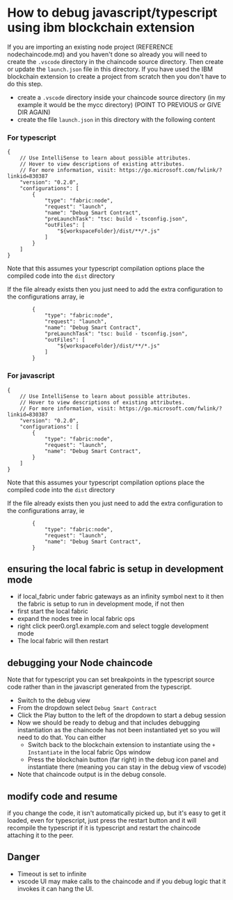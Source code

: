 # How to debug javascript/typescript using ibm blockchain extension

If you are importing an existing node project (REFERENCE nodechaincode.md) and you haven't done so already you will need to create the `.vscode` directory in the chaincode source directory. Then create or update the `launch.json` file in this directory. If you have used the IBM blockchain extension to create a project from scratch then you don't have to do this step.

- create a `.vscode` directory inside your chaincode source directory (in my example it would be the mycc directory) (POINT TO PREVIOUS or GIVE DIR AGAIN)
- create the file `launch.json` in this directory with the following content

### For typescript
```
{
    // Use IntelliSense to learn about possible attributes.
    // Hover to view descriptions of existing attributes.
    // For more information, visit: https://go.microsoft.com/fwlink/?linkid=830387
    "version": "0.2.0",
    "configurations": [
        {
            "type": "fabric:node",
            "request": "launch",
            "name": "Debug Smart Contract",
            "preLaunchTask": "tsc: build - tsconfig.json",
            "outFiles": [
                "${workspaceFolder}/dist/**/*.js"
            ]
        }
    ]
}
```
Note that this assumes your typescript compilation options place the compiled code into the `dist` directory


If the file already exists then you just need to add the extra configuration to the configurations array, ie 
```
        {
            "type": "fabric:node",
            "request": "launch",
            "name": "Debug Smart Contract",
            "preLaunchTask": "tsc: build - tsconfig.json",
            "outFiles": [
                "${workspaceFolder}/dist/**/*.js"
            ]
        }
```

### For javascript
```
{
    // Use IntelliSense to learn about possible attributes.
    // Hover to view descriptions of existing attributes.
    // For more information, visit: https://go.microsoft.com/fwlink/?linkid=830387
    "version": "0.2.0",
    "configurations": [
        {
            "type": "fabric:node",
            "request": "launch",
            "name": "Debug Smart Contract",
        }
    ]
}
```
Note that this assumes your typescript compilation options place the compiled code into the `dist` directory


If the file already exists then you just need to add the extra configuration to the configurations array, ie 
```
        {
            "type": "fabric:node",
            "request": "launch",
            "name": "Debug Smart Contract",
        }
```


## ensuring the local fabric is setup in development mode
- if local_fabric under fabric gateways as an infinity symbol next to it then the fabric is setup to run in development mode, if not then
- first start the local fabric
- expand the nodes tree in local fabric ops
- right click peer0.org1.example.com and select toggle development mode
- The local fabric will then restart

## debugging your Node chaincode
Note that for typescript you can set breakpoints in the typescript source code rather than in the javascript generated from the typescript.
- Switch to the debug view
- From the dropdown select `Debug Smart Contract`
- Click the Play button to the left of the dropdown to start a debug session
- Now we should be ready to debug and that includes debugging instantiation as the chaincode has not been instantiated yet so you will need to do that. You can either
  - Switch back to the blockchain extension to instantiate using the `+ Instantiate` in the local fabric Ops window 
  - Press the blockchain button (far right) in the debug icon panel and instantiate there (meaning you can stay in the debug view of vscode)
- Note that chaincode output is in the debug console.
  
## modify code and resume
if you change the code, it isn't automatically picked up, but it's easy to get it loaded, even for typescript, just press the restart button and it will recompile the typescript if it is typescript and restart the chaincode attaching it to the peer.

## Danger
- Timeout is set to infinite
- vscode UI may make calls to the chaincode and if you debug logic that it invokes it can hang the UI.
